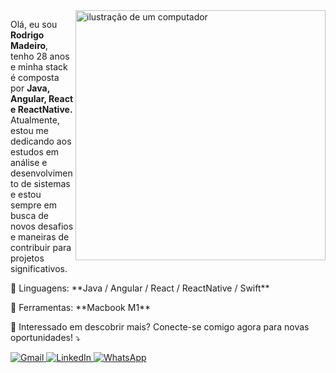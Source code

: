 <img src="https://raw.githubusercontent.com/MicaelliMedeiros/micaellimedeiros/master/image/computer-illustration.png" alt="ilustração de um computador" min-width="400px" max-width="400px" width="400px" align="right">

<p align="left"> 
  Olá, eu sou <strong>Rodrigo Madeiro</strong>, tenho 28 anos e minha stack é composta por <strong>Java, Angular, React e ReactNative.</strong></br> Atualmente, estou me dedicando aos estudos em análise e desenvolvimento de sistemas e estou sempre em busca de novos desafios e maneiras de contribuir para projetos significativos.
</p>
<p align="left">
  🦄 Linguagens: **Java / Angular / React / ReactNative / Swift**
</p>

<p align="left">
  💼 Ferramentas: **Macbook M1**
</p>

<p align="left">
  💌 Interessado em descobrir mais? Conecte-se comigo agora para novas oportunidades! ⤵️
</p>

<p align="left">
  <a href="mailto:madeiro-rodrigo@gmail.com" title="Gmail">
    <img src="https://img.shields.io/badge/-Gmail-FF0000?style=flat-square&labelColor=FF0000&logo=gmail&logoColor=white" alt="Gmail"/>
  </a>
  <a href="https://br.linkedin.com/in/madeiro" title="LinkedIn">
    <img src="https://img.shields.io/badge/-Linkedin-0e76a8?style=flat-square&logo=Linkedin&logoColor=white" alt="LinkedIn"/>
  </a>
  <a href="https://wa.me/5583986424932" title="WhatsApp">
    <img src="https://img.shields.io/badge/-WhatsApp-25d366?style=flat-square&labelColor=25d366&logo=whatsapp&logoColor=white" alt="WhatsApp"/>
  </a>
</p>

